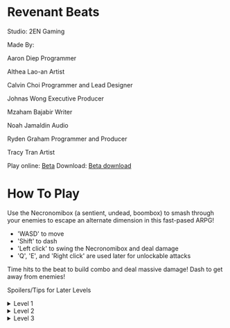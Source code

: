 # Revenant Beats
Studio: 2EN Gaming



Made By:

Aaron Diep       Programmer

Althea Lao-an    Artist

Calvin Choi      Programmer and Lead Designer

Johnas Wong      Executive Producer

Mzaham Bajabir   Writer

Noah Jamaldin    Audio

Ryden Graham     Programmer and Producer

Tracy Tran       Artist



Play online: [Beta](/Beta/index.html)
Download: [Beta download](Beta.zip)

# How To Play
Use the Necronomibox (a sentient, undead, boombox) to smash through your enemies to escape an alternate dimension in this fast-pased ARPG!

- 'WASD' to move
- 'Shift' to dash
- 'Left click' to swing the Necronomibox and deal damage
- 'Q', 'E', and 'Right click' are used later for unlockable attacks 

Time hits to the beat to build combo and deal massive damage!
Dash to get away from enemies!

Spoilers/Tips for Later Levels
<details>
  <summary>Level 1</summary>
  The Fairy Queen has two attacks: one where she lays mines of light and a melee attack.
  
  - The mines only deal damage when they explode, so keep strafing to avoid them!
  - The melee attack is hard to dodge, and will chip you down. Maintain combo to outDamage the boss!
</details>
<details>
  <summary>Level 2</summary>
  The Crystal Tiger has two attacks: summoning crystal pillars, and a shard attack.
  
  - The shard will always burst a set distance from the tiger. Observe this distance to avoid taking damage from the fragments.
  - The boss is committed after they summon the first pillar. After dodging, dash in for a melee attack to deal heavy damage.
</details>
<details>
  <summary>Level 3</summary>
  The dragon has a lot of hp, so you can't kill it directly. You need to build up your super attack to damage it.
     
  - Kill the dwarves to collect their soul energy while dodging the boss, then use the super to strike back!
  - You can collateral more dwarves with the blast to get some free souls/heart drops
  - Try and avoid picking up hearts if you are at full hp to save them for later
  
  The Dragon has 3 attacks: Flame breath, a dash attack, and a stomp.
    
  - The flame breath can be dogded by strafing since it has a long charge time
  - The dash is hard to dodge. Keep killing dwarves to get heart drops and recover the damage
  - Avoid getting close to the dragon, since the stomp has a short range. It does the most damage of all the attacks.
</details>
